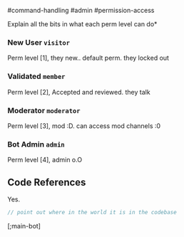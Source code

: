 #command-handling #admin #permission-access

Explain all the bits in what each perm level can do\*


### New User `visitor`
Perm level [1], they new.. default perm. they locked out

### Validated `member`
Perm level [2], Accepted and reviewed. they talk

### Moderator `moderator`
Perm level [3], mod :D. can access mod channels :0

### Bot Admin `admin`
Perm level [4], admin o.O


## Code References
Yes.

```C#
// point out where in the world it is in the codebase
```



[;main-bot]